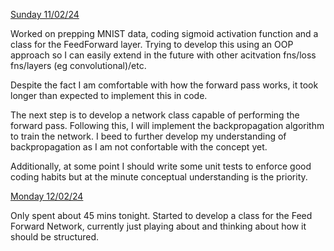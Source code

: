 <u>Sunday 11/02/24</u>

Worked on prepping MNIST data, coding sigmoid activation function and a class for the FeedForward layer. Trying to develop this using an OOP approach so I can easily extend in the future with other acitvation fns/loss fns/layers (eg convolutional)/etc.

Despite the fact I am comfortable with how the forward pass works, it took longer than expected to implement this in code.

The next step is to develop a network class capable of performing the forward pass. Following this, I will implement the backpropagation algorithm to train the network. I beed to further develop my understanding of backpropagation as I am not confortable with the concept yet. 

Additionally, at some point I should write some unit tests to enforce good coding habits but at the minute conceptual understanding is the priority. 


<u>Monday 12/02/24</u>

Only spent about 45 mins tonight. Started to develop a class for the Feed Forward Network, currently just playing about and thinking about how it should be structured. 
